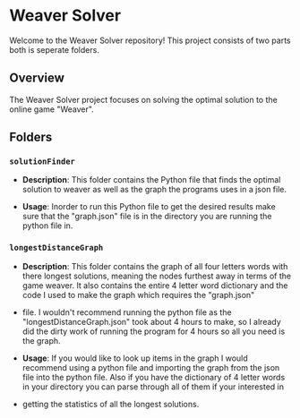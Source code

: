 # Weaver Solver

Welcome to the Weaver Solver repository! This project consists of two parts both is seperate folders.

## Overview

The Weaver Solver project focuses on solving the optimal solution to the online game "Weaver".

## Folders

### `solutionFinder`

- **Description**: This folder contains the Python file that finds the optimal solution to weaver as well as the graph the programs uses in a json file.

- **Usage**: Inorder to run this Python file to get the desired results make sure that the "graph.json" file is in the directory you are running the python file in.

### `longestDistanceGraph`

- **Description**: This folder contains the graph of all four letters words with there longest solutions, meaning the nodes furthest away in terms of the game weaver. It also contains the entire 4 letter word dictionary and the code I used to make the graph which requires the "graph.json"
- file. I wouldn't recommend running the python file as the "longestDistanceGraph.json" took about 4 hours to make, so I already did the dirty work of running the program for 4 hours so all you need is the graph.
  

- **Usage**: If you would like to look up items in the graph I would recommend using a python file and importing the graph from the json file into the python file. Also if you have the dictionary of 4 letter words in your directory you can parse through all of them if your interested in
- getting the statistics of all the longest solutions.
